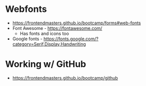# Webfonts
- https://frontendmasters.github.io/bootcamp/forms#web-fonts
- Font Awesome - https://fontawesome.com/
    - Has fonts and icons too
- Google fonts - https://fonts.google.com/?category=Serif,Display,Handwriting

# Working w/ GitHub
- https://frontendmasters.github.io/bootcamp/github